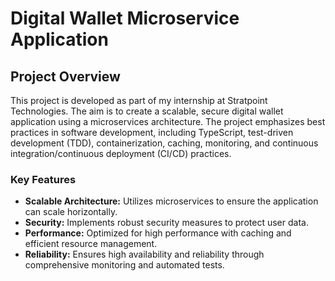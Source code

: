 # Digital Wallet Microservice Application

## Project Overview
This project is developed as part of my internship at Stratpoint Technologies. The aim is to create a scalable, secure digital wallet application using a microservices architecture. The project emphasizes best practices in software development, including TypeScript, test-driven development (TDD), containerization, caching, monitoring, and continuous integration/continuous deployment (CI/CD) practices.

### Key Features
- **Scalable Architecture:** Utilizes microservices to ensure the application can scale horizontally.
- **Security:** Implements robust security measures to protect user data.
- **Performance:** Optimized for high performance with caching and efficient resource management.
- **Reliability:** Ensures high availability and reliability through comprehensive monitoring and automated tests.
